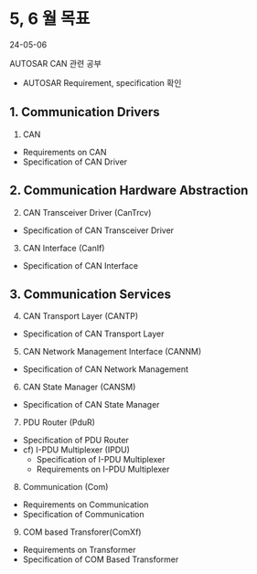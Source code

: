 # 5, 6 월 목표
 
24-05-06
 
AUTOSAR CAN 관련 공부
- AUTOSAR Requirement, specification 확인

## 1. Communication Drivers

1. CAN
  - Requirements on CAN
  - Specification of CAN Driver

## 2. Communication Hardware Abstraction

2. CAN Transceiver Driver (CanTrcv)
  - Specification of CAN Transceiver Driver
3. CAN Interface (CanIf)
  - Specification of CAN Interface 

## 3. Communication Services

4. CAN Transport Layer (CANTP)
  - Specification of CAN Transport Layer

5. CAN Network Management Interface (CANNM)
  - Specification of CAN Network Management

6. CAN State Manager (CANSM)
  - Specification of CAN State Manager

7. PDU Router (PduR)
  - Specification of PDU Router
  - cf) I-PDU Multiplexer (IPDU)
    - Specification of I-PDU Multiplexer
    - Requirements on I-PDU Multiplexer

8. Communication (Com)
  - Requirements on Communication
  - Specification of Communication

9. COM based Transforer(ComXf)
  - Requirements on Transformer
  - Specification of COM Based Transformer



